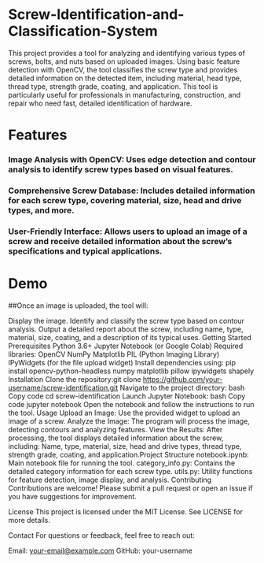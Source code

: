 # Screw-Identification-and-Classification-System
This project provides a tool for analyzing and identifying various types of screws, bolts, and nuts based on uploaded images. Using basic feature detection with OpenCV, the tool classifies the screw type and provides detailed information on the detected item, including material, head type, thread type, strength grade, coating, and application. This tool is particularly useful for professionals in manufacturing, construction, and repair who need fast, detailed identification of hardware.

# Features
### Image Analysis with OpenCV: Uses edge detection and contour analysis to identify screw types based on visual features.
### Comprehensive Screw Database: Includes detailed information for each screw type, covering material, size, head and drive types, and more.
### User-Friendly Interface: Allows users to upload an image of a screw and receive detailed information about the screw’s specifications and typical applications.
# Demo


##Once an image is uploaded, the tool will:

Display the image.
Identify and classify the screw type based on contour analysis.
Output a detailed report about the screw, including name, type, material, size, coating, and a description of its typical uses.
Getting Started
Prerequisites
Python 3.6+
Jupyter Notebook (or Google Colab)
Required libraries:
OpenCV
NumPy
Matplotlib
PIL (Python Imaging Library)
IPyWidgets (for the file upload widget)
Install dependencies using:
pip install opencv-python-headless numpy matplotlib pillow ipywidgets shapely
Installation
Clone the repository:git clone https://github.com/your-username/screw-identification.git
Navigate to the project directory:
bash
Copy code
cd screw-identification
Launch Jupyter Notebook:
bash
Copy code
jupyter notebook
Open the notebook and follow the instructions to run the tool.
Usage
Upload an Image: Use the provided widget to upload an image of a screw.
Analyze the Image: The program will process the image, detecting contours and analyzing features.
View the Results: After processing, the tool displays detailed information about the screw, including:
Name, type, material, size, head and drive types, thread type, strength grade, coating, and application.Project Structure
notebook.ipynb: Main notebook file for running the tool.
category_info.py: Contains the detailed category information for each screw type.
utils.py: Utility functions for feature detection, image display, and analysis.
Contributing
Contributions are welcome! Please submit a pull request or open an issue if you have suggestions for improvement.

License
This project is licensed under the MIT License. See LICENSE for more details.

Contact
For questions or feedback, feel free to reach out:

Email: your-email@example.com
GitHub: your-username

